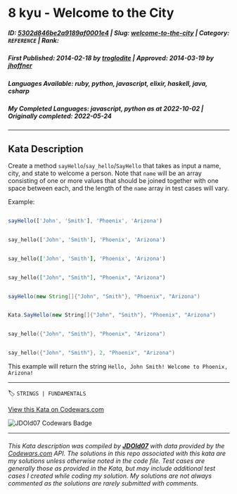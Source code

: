 # 8 kyu - Welcome to the City

##### **ID**: [5302d846be2a9189af0001e4](https://www.codewars.com/kata/5302d846be2a9189af0001e4) | **Slug**: [welcome-to-the-city](https://www.codewars.com/kata/5302d846be2a9189af0001e4) | **Category**: `REFERENCE` | **Rank**: <span style="color:white">8 kyu</span>

##### **First Published**: 2014-02-18 ***by*** [troglodite](https://www.codewars.com/users/troglodite) | **Approved**: 2014-03-19 ***by*** [jhoffner](https://www.codewars.com/users/jhoffner)

##### **Languages Available**: ruby, python, javascript, elixir, haskell, java, csharp

##### **My Completed Languages**: javascript, python ***as at*** 2022-10-02 | **Originally completed**: 2022-05-24

---

## Kata Description


Create a method `sayHello`/`say_hello`/`SayHello` that takes as input a name, city, and state to welcome a person. Note that `name` will be an array consisting of one or more values that should be joined together with one space between each, and the length of the `name` array in test cases will vary.



Example:



```javascript

sayHello(['John', 'Smith'], 'Phoenix', 'Arizona')

```

```python

say_hello(['John', 'Smith'], 'Phoenix', 'Arizona')

```

```ruby

say_hello(['John', 'Smith'], 'Phoenix', 'Arizona')

```

```elixir

say_hello(["John", "Smith"], "Phoenix", "Arizona")

```

```java

sayHello(new String[]{"John", "Smith"}, "Phoenix", "Arizona")

```

```csharp

Kata.SayHello(new String[]{"John", "Smith"}, "Phoenix", "Arizona")

```

```cpp

say_hello({"John", "Smith"}, "Phoenix", "Arizona")

```

```c

say_hello({"John", "Smith"}, 2, "Phoenix", "Arizona")

```



This example will return the string `Hello, John Smith! Welcome to Phoenix, Arizona!`



---


🏷 `STRINGS | FUNDAMENTALS`


[View this Kata on Codewars.com](https://www.codewars.com/kata/5302d846be2a9189af0001e4)

![](https://www.codewars.com/users/jdold07/badges/large "JDOld07 Codewars Badge")

---

###### *This Kata description was compiled by [**JDOld07**](https://tpstech.dev) with data provided by the [Codewars.com](https://www.codewars.com) API.  The solutions in this repo associated with this kata are my solutions unless otherwise noted in the code file.  Test cases are generally those as provided in the Kata, but may include additional test cases I created while coding my solution.  My solutions are not always commented as the solutions are rarely submitted with comments.*
